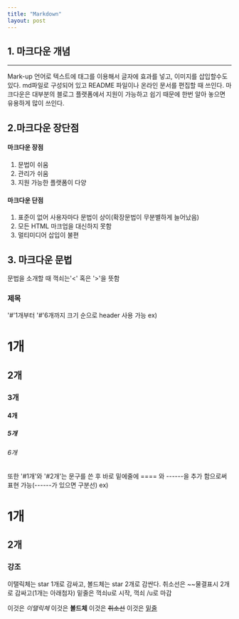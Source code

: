 ```yaml
---
title: "Markdown"
layout: post
---
```


## 1. 마크다운 개념
---
Mark-up 언어로 텍스트에 태그를 이용해서 글자에 효과를 넣고, 이미지를 삽입할수도 있다.
md파일로 구성되어 있고 README 파일이나 온라인 문서를 편집할 때 쓰인다.
마크다운은 대부분의 블로그 플랫폼에서 지원이 가능하고 쉽기 때문에 한번 알아 놓으면 유용하게 많이 쓰인다.

## 2.마크다운 장단점
#### 마크다운 장점
1. 문법이 쉬움
2. 관리가 쉬움
3. 지원 가능한 플랫폼이 다양

#### 마크다운 단점
1. 표준이 없어 사용자마다 문법이 상이(확장문법이 무분별하게 늘어났음)
2. 모든 HTML 마크업을 대신하지 못함
3. 멀티미디어 삽입이 불편

## 3. 마크다운 문법
문법을 소개할 때 꺽쇠는'<' 혹은 '>'을 뜻함

###  제목
'#'1개부터 '#'6개까지 크기 순으로 header 사용 가능
ex)
# 1개
## 2개
### 3개
#### 4개
##### 5개
###### 6개

또한 '#1개'와 '#2개'는 문구를 쓴 후 바로 밑에줄에 ==== 와 ------을 추가 함으로써 표현 가능(------가 있으면 구분선)
ex)

1개
====
2개
----

### 강조
이탤릭체는 star 1개로 감싸고, 볼드체는 star 2개로 감싼다.
취소선은 ~~물결표시 2개로 감싸고(1개는 아래첨자) 밑줄은 꺽쇠u로 시작, 꺽쇠 /u로 마감

이것은 *이탤릭체*    이것은 **볼드체**
이것은 ~~취소선~~    이것은 <u>밑줄</u>

